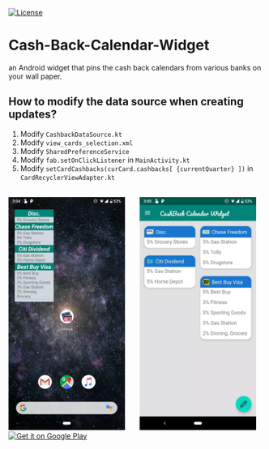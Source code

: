 [![License](https://img.shields.io/badge/license-Apache%202-4EB1BA.svg?style=flat-square)](https://www.apache.org/licenses/LICENSE-2.0.html)
# Cash-Back-Calendar-Widget
an Android widget that pins the cash back calendars from various banks on your wall paper.

## How to modify the data source when creating updates?
1. Modify `CashbackDataSource.kt`
2. Modify `view_cards_selection.xml`
3. Modify `SharedPreferenceService`
4. Modify `fab.setOnClickListener` in `MainActivity.kt`
5. Modify `setCardCashbacks(curCard.cashbacks[ {currentQuarter} ])` in `CardRecyclerViewAdapter.kt`
<br/>
<img alt='showcase 1' src='./showcase1.png' style="margin-right: 25px; width: 230px; "/>
<img alt='showcase 2' src='showcase2.png' width='230px'/>
<br/>
<a href='https://play.google.com/store/apps/details?id=io.keyu.cashbackcalendarwidget&pcampaignid=MKT-Other-global-all-co-prtnr-py-PartBadge-Mar2515-1'><img alt='Get it on Google Play' src='https://play.google.com/intl/en_us/badges/images/generic/en_badge_web_generic.png' width='200px'/></a>